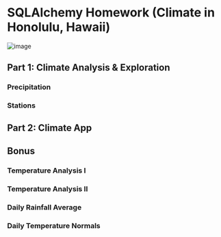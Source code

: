 # SQLAlchemy Homework (Climate in Honolulu, Hawaii)
![image](https://user-images.githubusercontent.com/82002107/131227624-bf0e6ca4-056d-4839-ba0f-fe0e3749e594.png)

## Part 1: Climate Analysis & Exploration

### Precipitation

### Stations

## Part 2: Climate App


## Bonus

### Temperature Analysis I

### Temperature Analysis II

### Daily Rainfall Average

### Daily Temperature Normals







